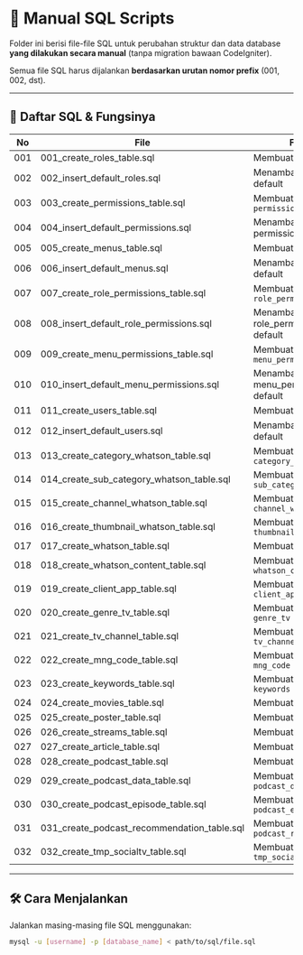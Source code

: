# 📂 Manual SQL Scripts

Folder ini berisi file-file SQL untuk perubahan struktur dan data database **yang dilakukan secara manual** (tanpa migration bawaan CodeIgniter).

Semua file SQL harus dijalankan **berdasarkan urutan nomor prefix** (001, 002, dst).

---

## 🧾 Daftar SQL & Fungsinya

| No   | File                                                     | Fungsi                                                  |
|------|----------------------------------------------------------|---------------------------------------------------------|
| 001  | 001_create_roles_table.sql                               | Membuat tabel `roles`                                   |
| 002  | 002_insert_default_roles.sql                             | Menambahkan roles default                               |
| 003  | 003_create_permissions_table.sql                         | Membuat tabel `permissions`                             |
| 004  | 004_insert_default_permissions.sql                       | Menambahkan permissions default                         |
| 005  | 005_create_menus_table.sql                               | Membuat tabel `menus`                                   |
| 006  | 006_insert_default_menus.sql                             | Menambahkan menus default                               |
| 007  | 007_create_role_permissions_table.sql                    | Membuat tabel `role_permissions`                        |
| 008  | 008_insert_default_role_permissions.sql                  | Menambahkan role_permissions default                    |
| 009  | 009_create_menu_permissions_table.sql                    | Membuat tabel `menu_permissions`                        |
| 010  | 010_insert_default_menu_permissions.sql                  | Menambahkan menu_permissions default                    |
| 011  | 011_create_users_table.sql                               | Membuat tabel `users`                                   |
| 012  | 012_insert_default_users.sql                             | Menambahkan users default                               |
| 013  | 013_create_category_whatson_table.sql                    | Membuat tabel `category_whatson`                        |
| 014  | 014_create_sub_category_whatson_table.sql                | Membuat tabel `sub_category_whatson`                    |
| 015  | 015_create_channel_whatson_table.sql                     | Membuat tabel `channel_whatson`                         |
| 016  | 016_create_thumbnail_whatson_table.sql                   | Membuat tabel `thumbnail_whatson`                       |
| 017  | 017_create_whatson_table.sql                             | Membuat tabel `whatson`                                 |
| 018  | 018_create_whatson_content_table.sql                     | Membuat tabel `whatson_content`                         |
| 019  | 019_create_client_app_table.sql                          | Membuat tabel `client_app`                              |
| 020  | 020_create_genre_tv_table.sql                            | Membuat tabel `genre_tv`                                |
| 021  | 021_create_tv_channel_table.sql                          | Membuat tabel `tv_channel`                              |
| 022  | 022_create_mng_code_table.sql                            | Membuat tabel `mng_code`                                |
| 023  | 023_create_keywords_table.sql                            | Membuat tabel `keywords`                                |
| 024  | 024_create_movies_table.sql                              | Membuat tabel `movies`                                  |
| 025  | 025_create_poster_table.sql                              | Membuat tabel `poster`                                  |
| 026  | 026_create_streams_table.sql                             | Membuat tabel `streams`                                 |
| 027  | 027_create_article_table.sql                             | Membuat tabel `article`                                 |
| 028  | 028_create_podcast_table.sql                             | Membuat tabel `podcast`                                 |
| 029  | 029_create_podcast_data_table.sql                        | Membuat tabel `podcast_data`                            |
| 030  | 030_create_podcast_episode_table.sql                     | Membuat tabel `podcast_episode`                         |
| 031  | 031_create_podcast_recommendation_table.sql              | Membuat tabel `podcast_recommendation`                  |
| 032  | 032_create_tmp_socialtv_table.sql                        | Membuat tabel `tmp_socialtv`                            |

---

## 🛠️ Cara Menjalankan

Jalankan masing-masing file SQL menggunakan:

```bash
mysql -u [username] -p [database_name] < path/to/sql/file.sql
